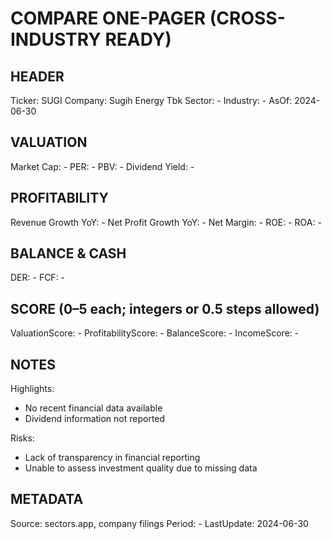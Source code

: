 # COMPARE ONE-PAGER (CROSS-INDUSTRY READY)

## HEADER
Ticker: SUGI
Company: Sugih Energy Tbk
Sector: -
Industry: -
AsOf: 2024-06-30

## VALUATION
Market Cap: -
PER: -
PBV: -
Dividend Yield: -

## PROFITABILITY
Revenue Growth YoY: -
Net Profit Growth YoY: -
Net Margin: -
ROE: -
ROA: -

## BALANCE & CASH
DER: -
FCF: -

## SCORE (0–5 each; integers or 0.5 steps allowed)
ValuationScore: -
ProfitabilityScore: -
BalanceScore: -
IncomeScore: -

## NOTES
Highlights:
- No recent financial data available
- Dividend information not reported

Risks:
- Lack of transparency in financial reporting
- Unable to assess investment quality due to missing data

## METADATA
Source: sectors.app, company filings
Period: -
LastUpdate: 2024-06-30